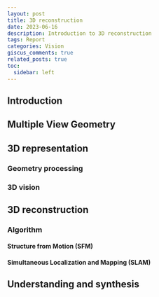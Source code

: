```yaml
---
layout: post
title: 3D reconstruction
date: 2023-06-16
description: Introduction to 3D reconstruction
tags: Report
categories: Vision
giscus_comments: true
related_posts: true
toc:
  sidebar: left
---
```

## Introduction

## Multiple View Geometry

## 3D representation

### Geometry processing

### 3D vision

## 3D reconstruction
### Algorithm

#### Structure from Motion (SFM)

#### Simultaneous Localization and Mapping (SLAM)

## Understanding and synthesis

